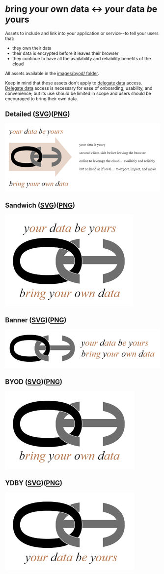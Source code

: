 # *b*ring *y*our *o*wn *d*ata <-> *y*our *d*ata *b*e *y*ours

Assets to include and link into your application or service--to tell your users that:

* they own their data
* their data is encrypted before it leaves their browser
* they continue to have all the availability and reliability benefits of the cloud

All assets available in the [images/byod/ folder](images/byod/).

Keep in mind that these assets don't apply to [delegate data](delegation-subletting.md) access.  [Delegate data](delegation-subletting.md) access is necessary for ease of onboarding, usability, and convenience; but its use should be limited in scope and users should be encouraged to bring their own data.

## Detailed ([SVG](images/byod/oh-byod-detailed.svg))([PNG](images/byod/oh-byod-detailed.png))

![](images/byod/oh-byod-detailed.png)

## Sandwich ([SVG](images/byod/ydby-byod-sandwich.svg))([PNG](images/byod/ydby-byod-sandwich.png))

![](images/byod/ydby-byod-sandwich.png)

## Banner ([SVG](images/byod/byod-banner.svg))([PNG](images/byod/byod-banner.png))

![](images/byod/byod-banner.png)

## BYOD ([SVG](images/byod/byod.svg))([PNG](images/byod/byod.png))

![](images/byod/byod.png)

## YDBY ([SVG](images/byod/ydby.svg))([PNG](images/byod/ydby.png))

![](images/byod/ydby.png)
